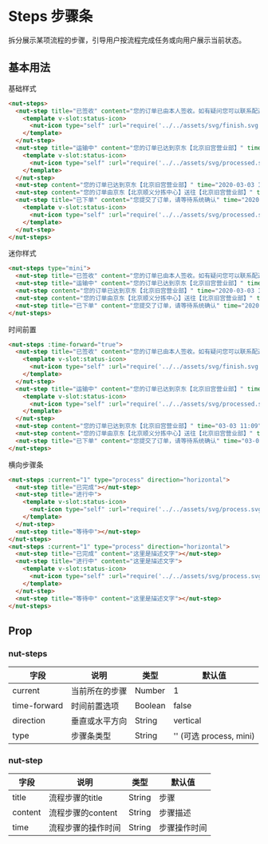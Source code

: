 # Steps 步骤条

拆分展示某项流程的步骤，引导用户按流程完成任务或向用户展示当前状态。

## 基本用法

基础样式

```html
<nut-steps>
  <nut-step title="已签收" content="您的订单已由本人签收。如有疑问您可以联系配送员，感谢您在京东购物。" time="2020-03-03 11:09:96">
    <template v-slot:status-icon>
      <nut-icon type="self" :url="require('../../assets/svg/finish.svg')"></nut-icon>
    </template>
  </nut-step>
  <nut-step title="运输中" content="您的订单已达到京东【北京旧宫营业部】" time="2020-03-03 11:09:06">
    <template v-slot:status-icon>
      <nut-icon type="self" :url="require('../../assets/svg/processed.svg')"></nut-icon>
    </template>
  </nut-step>
  <nut-step content="您的订单已达到京东【北京旧宫营业部】" time="2020-03-03 11:09:06"></nut-step>
  <nut-step content="您的订单由京东【北京顺义分拣中心】送往【北京旧宫营业部】" time="2020-03-03 11:09:06"></nut-step>
  <nut-step title="已下单" content="您提交了订单，请等待系统确认" time="2020-03-03 11:09:06">
    <template v-slot:status-icon>
      <nut-icon type="self" :url="require('../../assets/svg/processed.svg')"></nut-icon>
    </template>
  </nut-step>
</nut-steps>
```

迷你样式

```html
<nut-steps type="mini">
  <nut-step title="已签收" content="您的订单已由本人签收。如有疑问您可以联系配送员，感谢您在京东购物。" time="2020-03-03 11:09:96"></nut-step>
  <nut-step title="运输中" content="您的订单已达到京东【北京旧宫营业部】" time="2020-03-03 11:09:06"></nut-step>
  <nut-step content="您的订单已达到京东【北京旧宫营业部】" time="2020-03-03 11:09:06"></nut-step>
  <nut-step content="您的订单由京东【北京顺义分拣中心】送往【北京旧宫营业部】" time="2020-03-03 11:09:06"></nut-step>
  <nut-step title="已下单" content="您提交了订单，请等待系统确认" time="2020-03-03 11:09:06"></nut-step>
</nut-steps>
```

时间前置

```html
<nut-steps :time-forward="true">
  <nut-step title="已签收" content="您的订单已由本人签收。如有疑问您可以联系配送员，感谢您在京东购物。" time="03-03 11:09">
    <template v-slot:status-icon>
      <nut-icon type="self" :url="require('../../assets/svg/finish.svg')"></nut-icon>
    </template>
  </nut-step>
  <nut-step title="运输中" content="您的订单已达到京东【北京旧宫营业部】" time="03-03 11:09">
    <template v-slot:status-icon>
      <nut-icon type="self" :url="require('../../assets/svg/processed.svg')"></nut-icon>
    </template>
  </nut-step>
  <nut-step content="您的订单已达到京东【北京旧宫营业部】" time="03-03 11:09"></nut-step>
  <nut-step content="您的订单由京东【北京顺义分拣中心】送往【北京旧宫营业部】" time="03-03 11:09"></nut-step>
  <nut-step title="已下单" content="您提交了订单，请等待系统确认" time="03-03 11:09"></nut-step>
</nut-steps>
```

横向步骤条
```html
<nut-steps :current="1" type="process" direction="horizontal">
  <nut-step title="已完成"></nut-step>
  <nut-step title="进行中">
    <template v-slot:status-icon>
      <nut-icon type="self" :url="require('../../assets/svg/process.svg')"></nut-icon>
    </template>
  </nut-step>
  <nut-step title="等待中"></nut-step>
</nut-steps>
<nut-steps :current="1" type="process" direction="horizontal">
  <nut-step title="已完成" content="这里是描述文字"></nut-step>
  <nut-step title="进行中" content="这里是描述文字">
    <template v-slot:status-icon>
      <nut-icon type="self" :url="require('../../assets/svg/process.svg')"></nut-icon>
    </template>
  </nut-step>
  <nut-step title="等待中" content="这里是描述文字"></nut-step>
</nut-steps>
```



## Prop

### nut-steps

| 字段    | 说明                                  | 类型   | 默认值                                                   |
|---------|---------------------------------------|--------|----------------------------------------------------------|
| current | 当前所在的步骤                        | Number | 1                                                       |
| time-forward  | 时间前置选项                    | Boolean | false |
| direction  | 垂直或水平方向 | String  | vertical                                                       |
| type  | 步骤条类型 | String  | '' (可选 process, mini)                                                       |

### nut-step
  
| 字段    | 说明              | 类型   | 默认值   |
|---------|-------------------|--------|----------|
| title   | 流程步骤的title   | String | 步骤     |
| content | 流程步骤的content | String | 步骤描述 |
| time | 流程步骤的操作时间| String | 步骤操作时间 |